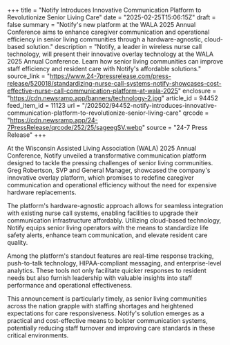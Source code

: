 +++
title = "Notify Introduces Innovative Communication Platform to Revolutionize Senior Living Care"
date = "2025-02-25T15:06:15Z"
draft = false
summary = "Notify's new platform at the WALA 2025 Annual Conference aims to enhance caregiver communication and operational efficiency in senior living communities through a hardware-agnostic, cloud-based solution."
description = "Notify, a leader in wireless nurse call technology, will present their innovative overlay technology at the WALA 2025 Annual Conference. Learn how senior living communities can improve staff efficiency and resident care with Notify's affordable solutions."
source_link = "https://www.24-7pressrelease.com/press-release/520018/standardizing-nurse-call-systems-notify-showcases-cost-effective-nurse-call-communication-platform-at-wala-2025"
enclosure = "https://cdn.newsramp.app/banners/technology-2.jpg"
article_id = 94452
feed_item_id = 11123
url = "/202502/94452-notify-introduces-innovative-communication-platform-to-revolutionize-senior-living-care"
qrcode = "https://cdn.newsramp.app/24-7PressRelease/qrcode/252/25/sageegSV.webp"
source = "24-7 Press Release"
+++

<p>At the Wisconsin Assisted Living Association (WALA) 2025 Annual Conference, Notify unveiled a transformative communication platform designed to tackle the pressing challenges of senior living communities. Greg Robertson, SVP and General Manager, showcased the company's innovative overlay platform, which promises to redefine caregiver communication and operational efficiency without the need for expensive hardware replacements.</p><p>The platform's hardware-agnostic approach allows for seamless integration with existing nurse call systems, enabling facilities to upgrade their communication infrastructure affordably. Utilizing cloud-based technology, Notify equips senior living operators with the means to standardize life safety alerts, enhance team communication, and elevate resident care quality.</p><p>Among the platform's standout features are real-time response tracking, push-to-talk technology, HIPAA-compliant messaging, and enterprise-level analytics. These tools not only facilitate quicker responses to resident needs but also furnish leadership with valuable insights into staff performance and operational effectiveness.</p><p>This announcement is particularly timely, as senior living communities across the nation grapple with staffing shortages and heightened expectations for care responsiveness. Notify's solution emerges as a practical and cost-effective means to bolster communication systems, potentially reducing staff turnover and improving care standards in these critical environments.</p>